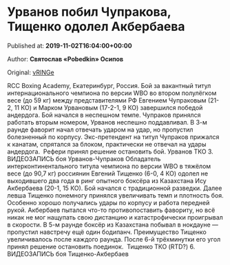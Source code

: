 
# Урванов побил Чупракова, Тищенко одолел Акбербаева

Published at: **2019-11-02T16:04:00+00:00**

Author: **Святослав «Pobedkin» Осипов**

Original: [vRINGe](https://vringe.com/news/129115-urvanov-pobil-chuprakova-tishchenko-odolel-akberbaeva.htm)

RCC Boxing Academy, Екатеринбург, Россия. Бой за вакантный титул интернационального чемпиона по версии WBO во втором полулёгком весе (до 59 кг) между представителями РФ Евгением Чупраковым (21-2, 11 КО) и Марком Урвановым (17-2-1, 9 КО) завершился победой андердога.
Бой начался в неспешном темпе. Чупраков принялся работать вторым номером, Урванов неспешно поддавливал. В 3-м раунде фаворит начал отвечать ударом на удар, но пропустил болезненный по корпусу. Экс-претендент на титул Чупраков прижался к канатам, спрятался за блоком, практически не отвечал на удары андердога. 
Рефери принял решение остановить бой. Урванов ТКО 3.
ВИДЕОЗАПИСЬ боя Урванов-Чупраков
Обладатель интерконтинентального титула чемпиона по версии WBO в тяжёлом весе (до 90,7 кг) россиянин Евгений Тищенко (6-0, 4 КО) одолел не выходившего два года в ринг опытного боксёра из Казахстана Ису Акбербаева (20-1, 15 КО).
Бой начался с традиционной разведки. Далее левша Тищенко понемногу принялся увеличивать темп и плотность боя. Особенно хорошо получались удары по корпусу и работа передней рукой. Акбербаев пытался что-то противопоставить фавориту, но всё никак не мог нащупать свою дистанцию и катастрофически проигрывал в скорости. В 5-м раунде боксёр из Казахстана побывал в нокдауне — пропустил навстречу ещё один бодипанч.
Преимущество Тищенко увеличивалось после каждого раунда. После 6-й трёхминутки его угол принял решение остановить поединок. 
Тищенко ТКО (RTD?) 6. 
ВИДЕОЗАПИСЬ боя Тищенко-Акбербаев
